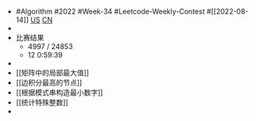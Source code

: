 - #Algorithm #2022 #Week-34 #Leetcode-Weekly-Contest #[[2022-08-14]] [US](https://leetcode.com/contest/weekly-contest-306/) [CN](https://leetcode.cn/contest/weekly-contest-306/)
-
- 比赛结果
	- 4997 / 24853
	- 12 0:59:39
-
- [[矩阵中的局部最大值]]
- [[边积分最高的节点]]
- [[根据模式串构造最小数字]]
- [[统计特殊整数]]
-